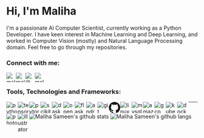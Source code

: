 # Hi, I'm Maliha
I'm a passionate AI Computer Scientist, currently working as a Python Developer. I have keen interest in Machine Learning and Deep Learning, and worked in Computer Vision (mostly) and Natural Language Processing domain. Feel free to go through my repositories.

<!--
**malihasameen/malihasameen** is a ✨ _special_ ✨ repository because its `README.md` (this file) appears on your GitHub profile.

Here are some ideas to get you started:

- 🔭 I’m currently working on ...
- 🌱 I’m currently learning ...
- 👯 I’m looking to collaborate on ...
- 🤔 I’m looking for help with ...
- 💬 Ask me about ...
- 📫 How to reach me: ...
- 😄 Pronouns: ...
- ⚡ Fun fact: ...
-->

### Connect with me:
<a href="https://linkedin.com/in/maliha-sameen" target="blank"><img align="left" src="https://cdn.jsdelivr.net/npm/simple-icons@3.0.1/icons/linkedin.svg" alt="maliha-sameen" height="25px" width="25px" /></a>
<a href="https://kaggle.com/malihasameen" target="blank"><img align="left" src="https://cdn.jsdelivr.net/npm/simple-icons@3.0.1/icons/kaggle.svg" alt="malihasameen" height="25px" width="25px" /></a>
<a href="https://medium.com/@malihasameen58" target="blank"><img align="left" src="https://cdn.jsdelivr.net/npm/simple-icons@3.0.1/icons/medium.svg" alt="@malihasameen58" height="25px" width="25px" /></a>
<a href="https://www.hackerrank.com/malihasameen58" target="blank"><img align="left" src="https://cdn.jsdelivr.net/npm/simple-icons@3.0.1/icons/hackerrank.svg" alt="malihasameen58" height="25px" width="25px" /></a>

<br>

### Tools, Technologies and Frameworks:
<p align="left">
	<img align="left" alt="python" title="python" width="30px" height="30px" src="https://devicons.github.io/devicon/devicon.git/icons/python/python-original.svg" />
	<img align="left" alt="tensorflow" title="tensorflow" width="30px" height="30px" src="https://www.vectorlogo.zone/logos/tensorflow/tensorflow-icon.svg" />
	<img align="left" alt="pytorch" title="pytorch" width="30px" height="30px" src="https://www.vectorlogo.zone/logos/pytorch/pytorch-icon.svg" />
	<img align="left" alt="scikitlearn" title="scikitlearn" width="30px" height="30px" src="https://upload.wikimedia.org/wikipedia/commons/0/05/Scikit_learn_logo_small.svg" />
	<img align="left" alt="dask" title="dask" width="30px" height="30px" src="https://www.vectorlogo.zone/logos/dask/dask-ar21.svg" />
	<img align="left" alt="opencv" title="opencv" width="30px" height="30px" src="https://www.vectorlogo.zone/logos/opencv/opencv-icon.svg" />
	<img align="left" alt="flask" title="flask" width="30px" height="30px" src="https://www.vectorlogo.zone/logos/pocoo_flask/pocoo_flask-icon.svg" />
	<img align="left" alt="android" title="android" width="30px" height="30px" src="https://devicons.github.io/devicon/devicon.git/icons/android/android-original-wordmark.svg" />
	<img align="left" alt="git" title="git" width="30px" height="30px" src="https://www.vectorlogo.zone/logos/git-scm/git-scm-icon.svg" />
	<img align="left" alt="github" title="github" width="30px" height="30px" src="https://raw.githubusercontent.com/github/explore/78df643247d429f6cc873026c0622819ad797942/topics/github/github.png" />
	<img align="left" alt="linux" title="linux" width="30px" height="30px" src="https://devicon.dev/devicon.git/icons/linux/linux-original.svg" />
	<img align="left" alt="mysql" title="mysql" width="30px" height="30px" src="https://devicons.github.io/devicon/devicon.git/icons/mysql/mysql-original-wordmark.svg" />
	<img align="left" alt="amazonwebservices" title="amazonwebservices" width="30px" height="30px" src="https://devicons.github.io/devicon/devicon.git/icons/amazonwebservices/amazonwebservices-original-wordmark.svg" />
	<img align="left" alt="gcp" title="gcp" width="30px" height="30px" src="https://www.vectorlogo.zone/logos/google_cloud/google_cloud-icon.svg" />
	<img align="left" alt="kubernetes" title="kubernetes" width="30px" height="30px" src="https://www.vectorlogo.zone/logos/kubernetes/kubernetes-icon.svg" />
	<img align="left" alt="docker" title="docker" width="30px" height="30px" src="https://devicons.github.io/devicon/devicon.git/icons/docker/docker-original-wordmark.svg" />
	<img align="left" alt="photoshop" title="photoshop" width="30px" height="30px" src="https://devicons.github.io/devicon/devicon.git/icons/photoshop/photoshop-plain.svg" />
	<img align="left" alt="illustrator" title="illustrator" width="30px" src="https://www.vectorlogo.zone/logos/adobe_illustrator/adobe_illustrator-icon.svg" />
</p>

---
![Maliha Sameen's github stats](https://github-readme-stats.vercel.app/api?username=malihasameen&count_private=true&show_icons=true&include_all_commits=true)
![Maliha Sameen's github langs](https://github-readme-stats.vercel.app/api/top-langs/?username=malihasameen&count_private=true&layout=compact&langs_count=7&hide=css&card_width=400)
